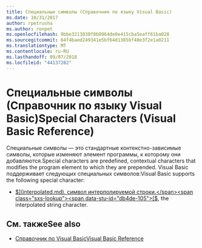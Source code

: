 ```yaml
---
title: Специальные символы (Справочник по языку Visual Basic)
ms.date: 10/31/2017
author: rpetrusha
ms.author: ronpet
ms.openlocfilehash: 9bbe3213030f8b8964de0e415cba5eaff61ba028
ms.sourcegitcommit: 64f4baed249341e5bf64d1385bf48e3f2e1a0211
ms.translationtype: MT
ms.contentlocale: ru-RU
ms.lasthandoff: 09/07/2018
ms.locfileid: "44137282"
---
```

# <a name="special-characters-visual-basic-reference"></a><span data-ttu-id="db4de-102">Специальные символы (Справочник по языку Visual Basic)</span><span class="sxs-lookup"><span data-stu-id="db4de-102">Special Characters (Visual Basic Reference)</span></span>

<span data-ttu-id="db4de-103">Специальные символы — это стандартные контекстно-зависимые символы, которые изменяют элемент программы, к которому они добавляются.</span><span class="sxs-lookup"><span data-stu-id="db4de-103">Special characters are predefined, contextual characters that modifies the program element to which they are prepended.</span></span> <span data-ttu-id="db4de-104">Visual Basic поддерживает следующих специальных символов:</span><span class="sxs-lookup"><span data-stu-id="db4de-104">Visual Basic supports the following special character:</span></span> 

- <span data-ttu-id="db4de-105">[$](interpolated.md), символ интерполируемой строки.</span><span class="sxs-lookup"><span data-stu-id="db4de-105">[$](interpolated.md), the interpolated string character.</span></span>

## <a name="see-also"></a><span data-ttu-id="db4de-106">См. также</span><span class="sxs-lookup"><span data-stu-id="db4de-106">See also</span></span>  

- [<span data-ttu-id="db4de-107">Справочник по Visual Basic</span><span class="sxs-lookup"><span data-stu-id="db4de-107">Visual Basic Reference</span></span>](../../../visual-basic/language-reference/index.md)
